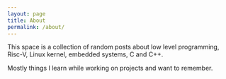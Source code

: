 ```yaml
---
layout: page
title: About
permalink: /about/
---
```


This space is a collection of random posts about low level programming, Risc-V, Linux kernel, embedded systems, C and C++.

Mostly things I learn while working on projects and want to remember.
